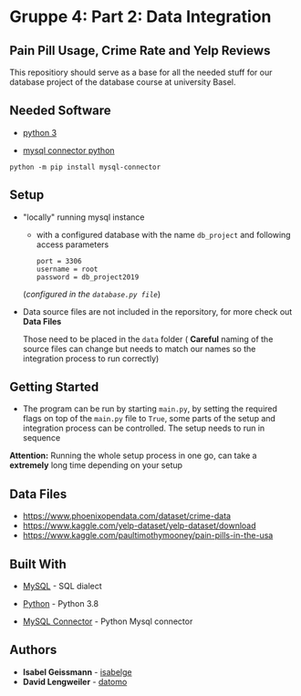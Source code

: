 # Gruppe 4: Part 2: Data Integration

## Pain Pill Usage, Crime Rate and Yelp Reviews

This repositiory should serve as a base for all the needed stuff for our database project of the database course
at university Basel.


## Needed Software

* [python 3](https://www.python.org/)

* [mysql connector python](https://www.mysql.com/products/connector/)
```
python -m pip install mysql-connector
```


## Setup

* "locally" running mysql instance 

  * with a configured database with the name ```db_project```
   and following access parameters

        port = 3306
        username = root
        password = db_project2019

  
  (*configured in the ```database.py file```*)
  
* Data source files are not included in the reporsitory, for more check out **Data Files**
  
  Those need to be placed in the ```data``` folder ( **Careful** naming of the source files can change but needs to match our names so the integration process to run correctly)
  
## Getting Started
* The program can be run by starting ```main.py```, by setting the required flags on top of 
the ```main.py``` file to ```True```, some parts of the setup and integration process can be controlled.
The setup needs to run in sequence 

**Attention:** Running the whole setup process in one go, can take a **extremely** long time depending on your setup 

## Data Files

- https://www.phoenixopendata.com/dataset/crime-data
- https://www.kaggle.com/yelp-dataset/yelp-dataset/download
- https://www.kaggle.com/paultimothymooney/pain-pills-in-the-usa

## Built With

* [MySQL](https://www.mysql.com/) - SQL dialect

* [Python](https://www.python.org/) - Python 3.8

* [MySQL Connector](https://www.mysql.com/products/connector/) - Python Mysql connector


## Authors

* **Isabel Geissmann**  - [isabelge](https://github.com/isabelge)
* **David Lengweiler**  - [datomo](https://github.com/datomo)





